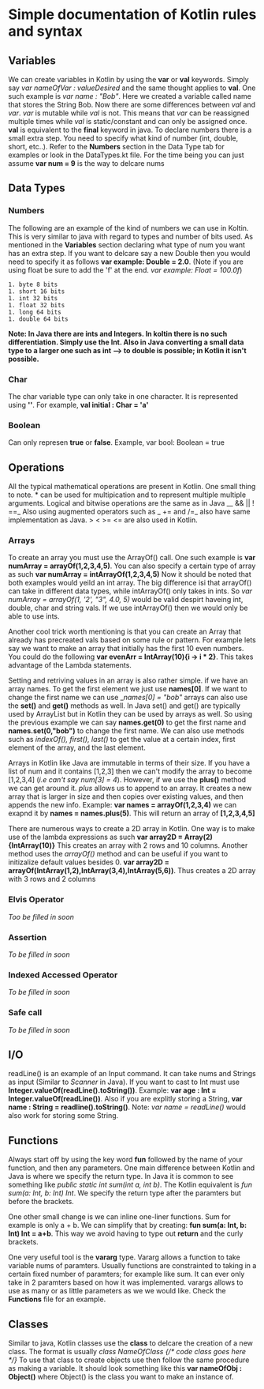 # Simple documentation of Kotlin rules and syntax

## Variables

We can create variables in Kotlin by using the __var__ or __val__ keywords. Simply say _var nameOfVar : valueDesired_ and the same thought applies to __val__. 
One such example is _var name : "Bob"_. Here we created a variable called name that stores the String Bob. Now there are some differences between _val_ and _var_.
_var_ is mutable while _val_ is not. This means that _var_ can be reassigned multiple times while _val_ is static/constant and can only be assigned once.
__val__ is equivalent to the __final__ keyword in java. To declare numbers there is a small extra step. You need to specify what kind of number (int, double, short, etc..).
Refer to the __Numbers__ section in the Data Type tab for examples or look in the DataTypes.kt file. For the time being you can just assume __var num = 9__ is the way to delcare nums

## Data Types

### Numbers

The following are an example of the kind of numbers we can use in Koltin. This is very similar to java with regard to types and number of bits used.
As mentioned in the __Variables__ section declaring what type of num you want has an extra step. If you want to delcare say a new Double then you would need to specify it as follows
__var example: Double = 2.0__. (Note if you are using float be sure to add the 'f' at the end. _var example: Float = 100.0f_)

    1. byte 8 bits
    1. short 16 bits
    1. int 32 bits
    1. float 32 bits
    1. long 64 bits
    1. double 64 bits

__Note: In Java there are ints and Integers. In koltin there is no such differentiation. Simply use the Int. Also in Java converting a small data type to a larger one such as int --> to double is possible;
in Kotlin it isn't possible.__

### Char

The char variable type can only take in one character. It is represented using __''__. For example, __val initial : Char = 'a'__ 

### Boolean

Can only represen __true__ or __false__. Example, var bool: Boolean = true

## Operations

All the typical mathematical operations are present in Kotlin. One small thing to note. * can be used for multipication and to represent multiple multiple arguments.
Logical and bitwise operations are the same as in Java __ && || ! ==_ Also using augmented operators such as _ += and /=_ also have same implementation as Java. > < >= <= are also used in Kotlin.

### Arrays

To create an array you must use the ArrayOf() call. One such example is __var numArray = arrayOf(1,2,3,4,5)__. You can also specify a certain type of array as such __var numArray = intArrayOf(1,2,3,4,5)__
Now it should be noted that both examples would yeild an int array. The big difference isi that arrayOf() can take in different data types, while intArrayOf() only takes in ints. So
_var numArray = arrayOf(1, '2', "3", 4.0, 5)_ would be valid despirt haveing int, double, char and string vals. If we use intArrayOf() then we would only be able to use ints.

Another cool trick worth mentioning is that you can create an Array that already has precreated vals based on some rule or pattern. For example lets say we want to make an array that initially has
the first 10 even numbers. You could do the following __var evenArr = IntArray(10){i -> i * 2}__. This takes advantage of the Lambda statements.

Setting and retriving values in an array is also rather simple. if we have an array names. To get the first element we just use __names[0]__. If we want to change the first name we can use __names[0] = "bob"_
arrays can also use the __set()__ and __get()__ methods as well. In Java set() and get() are typically used by ArrayList but in Kotlin they can be used by arrays as well. So using the previous example
we can say __names.get(0)__ to get the first name and __names.set(0,"bob")__ to change the first name. We can also use methods such as _indexOf(), first(), last()_ to get the value at a certain index,
first element of the array, and the last element.

Arrays in Kotlin like Java are immutable in terms of their size. If you have a list of num and it contains [1,2,3] then we can't modify the array to become [1,2,3,4] (_i.e can't say num[3] = 4_). However,
if we use the __plus()__ method we can get around it. _plus_ allows us to append to an array. It creates a new array that is larger in size and then copies over existing values, and then appends the new
info. Example: __var names = arrayOf(1,2,3,4)__ we can exapnd it by __names = names.plus(5)__. This will return an array of __[1,2,3,4,5]__

There are numerous ways to create a 2D array in Kotlin. One way is to make use of the lambda expressions as such __var array2D = Array(2) {IntArray(10)}__ This creates an array with 2 rows and 10 columns.
Another method uses the _arrayOf()_ method and can be useful if you want to initizalize default values besides 0. __var array2D = arrayOf(IntArray(1,2),IntArray(3,4),IntArray(5,6))__. Thus creates a 2D
array with 3 rows and 2 columns

### Elvis Operator

_Too be filled in soon_

### Assertion

_To be filled in soon_

### Indexed Accessed Operator

_To be filled in soon_

### Safe call

_To be filled in soon_

## I/O

readLine() is an example of an Input command. It can take nums and Strings as input (Similar to _Scanner_ in Java). If you want to cast to Int must use __Integer.valueOf(readLine().toString())__.
Example: __var age : Int = Integer.valueOf(readLine())__. Also if you are explitly storing a String, __var name : String = readline().toString()__. Note: _var name = readLine()_ would also work for storing
some String.

## Functions

Always start off by using the key word __fun__ followed by the name of your function, and then any parameters. One main difference between Kotlin and Java is where we specify the return type.
In Java it is common to see something like _public static int sum(int a, int b)_. The Kotlin equivalent is _fun sum(a: Int, b: Int) Int_. We specify the return type after the paramters but before the 
brackets.

One other small change is we can inline one-liner functions. Sum for example is only a + b. We can simplify that by creating: __fun sum(a: Int, b: Int) Int = a+b__. This way we avoid having to type out
__return__ and the curly brackets.

One very useful tool is the __vararg__ type. Vararg allows a function to take variable nums of paramters. Usually functions are constrainted to taking in a certain fixed number of paramters; for example
like sum. It can ever only take in 2 paramters based on how it was implemented. varargs allows to use as many or as little parameters as we we would like. Check the __Functions__ file for an example.

## Classes

Similar to java, Kotlin classes use the __class__ to delcare the creation of a new class. The format is usually _class NameOfClass {/* code class goes here */}_
To use that class to create objects use then follow the same procedure as making a variable. It should look something like this __var nameOfObj : Object()__ where Object() is the class you want to make 
an instance of.

